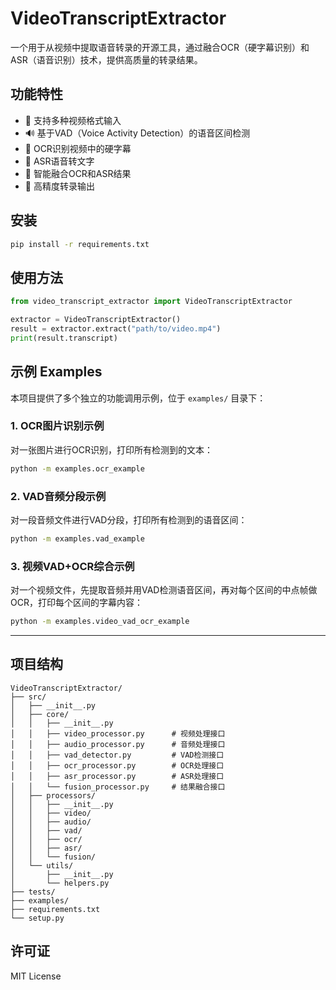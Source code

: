 # VideoTranscriptExtractor

一个用于从视频中提取语音转录的开源工具，通过融合OCR（硬字幕识别）和ASR（语音识别）技术，提供高质量的转录结果。

## 功能特性

- 🎥 支持多种视频格式输入
- 🔊 基于VAD（Voice Activity Detection）的语音区间检测
- 📝 OCR识别视频中的硬字幕
- 🎤 ASR语音转文字
- 🔄 智能融合OCR和ASR结果
- 🎯 高精度转录输出

## 安装

```bash
pip install -r requirements.txt
```

## 使用方法

```python
from video_transcript_extractor import VideoTranscriptExtractor

extractor = VideoTranscriptExtractor()
result = extractor.extract("path/to/video.mp4")
print(result.transcript)
```

## 示例 Examples

本项目提供了多个独立的功能调用示例，位于 `examples/` 目录下：

### 1. OCR图片识别示例

对一张图片进行OCR识别，打印所有检测到的文本：

```bash
python -m examples.ocr_example
```

### 2. VAD音频分段示例

对一段音频文件进行VAD分段，打印所有检测到的语音区间：

```bash
python -m examples.vad_example
```

### 3. 视频VAD+OCR综合示例

对一个视频文件，先提取音频并用VAD检测语音区间，再对每个区间的中点帧做OCR，打印每个区间的字幕内容：

```bash
python -m examples.video_vad_ocr_example
```

---

## 项目结构

```
VideoTranscriptExtractor/
├── src/
│   ├── __init__.py
│   ├── core/
│   │   ├── __init__.py
│   │   ├── video_processor.py      # 视频处理接口
│   │   ├── audio_processor.py      # 音频处理接口
│   │   ├── vad_detector.py         # VAD检测接口
│   │   ├── ocr_processor.py        # OCR处理接口
│   │   ├── asr_processor.py        # ASR处理接口
│   │   └── fusion_processor.py     # 结果融合接口
│   ├── processors/
│   │   ├── __init__.py
│   │   ├── video/
│   │   ├── audio/
│   │   ├── vad/
│   │   ├── ocr/
│   │   ├── asr/
│   │   └── fusion/
│   └── utils/
│       ├── __init__.py
│       └── helpers.py
├── tests/
├── examples/
├── requirements.txt
└── setup.py
```

## 许可证

MIT License 